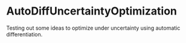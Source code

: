 # AutoDiffUncertaintyOptimization
Testing out some ideas to optimize under uncertainty using automatic differentiation.
